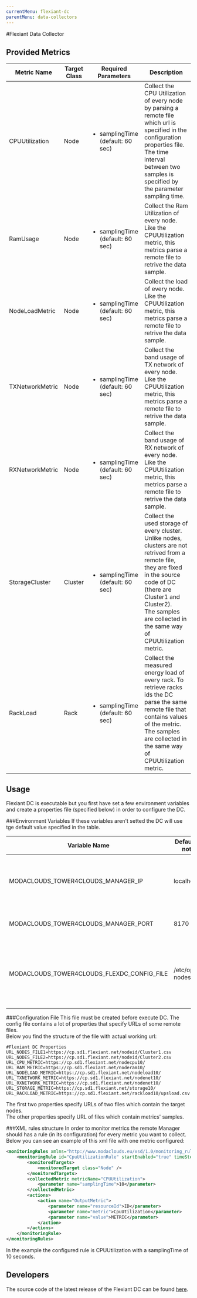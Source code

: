 ```yaml
---
currentMenu: flexiant-dc
parentMenu: data-collectors
---
```


#Flexiant Data Collector

## Provided Metrics

|Metric Name|Target Class|Required Parameters|Description|
|-----------|------------|-------------------|-----------|
|CPUUtilization|Node|<ul><li>samplingTime (default: 60 sec)</li></ul>|Collect the CPU Utilization of every node by parsing a remote file which url is specified in the configuration properties file.<br/>The time interval between two samples is specified by the parameter sampling time. |
|RamUsage|Node|<ul><li>samplingTime (default: 60 sec)</li></ul>|Collect the Ram Utilization of every node.<br/>Like the CPUUtilization metric, this metrics parse a remote file to retrive the data sample.|
|NodeLoadMetric|Node|<ul><li>samplingTime (default: 60 sec)</li></ul>|Collect the load of every node.<br/>Like the CPUUtilization metric, this metrics parse a remote file to retrive the data sample.|
|TXNetworkMetric|Node|<ul><li>samplingTime (default: 60 sec)</li></ul>|Collect the band usage of TX network of every node.<br/>Like the CPUUtilization metric, this metrics parse a remote file to retrive the data sample.|
|RXNetworkMetric|Node|<ul><li>samplingTime (default: 60 sec)</li></ul>|Collect the band usage of RX network of every node.<br/>Like the CPUUtilization metric, this metrics parse a remote file to retrive the data sample.|
|StorageCluster|Cluster|<ul><li>samplingTime (default: 60 sec)</li></ul>|Collect the used storage of every cluster. Unlike nodes, clusters are not retrived from a remote file, they are fixed in the source code of DC (there are Cluster1 and Cluster2). <br/> The samples are collected in the same way of CPUUtilization metric.|
|RackLoad|Rack|<ul><li>samplingTime (default: 60 sec)</li></ul>|Collect the measured energy load of every rack. To retrieve racks ids the DC parse the same remote file that contains values of the metric. <br/> The samples are collected in the same way of CPUUtilization metric.|


## Usage
Flexiant DC is executable but you first have set a few environment variables and create a properties file (specified below) in order to configure the DC.

###Environment Variables
If these variables aren't setted the DC will use tge default value specified in the table.

|Variable Name|Default value (if not setted)|Description|
|-----------|----------------|-------------------|
|MODACLOUDS_TOWER4CLOUDS_MANAGER_IP|localhost|Specify the IP of the Manager which the DC use to estabilish a link to it.|
|MODACLOUDS_TOWER4CLOUDS_MANAGER_PORT|8170|Specify the PORT of the Manager.|
|MODACLOUDS_TOWER4CLOUDS_FLEXDC_CONFIG_FILE|/etc/opt/flexiant-nodes-dc/config|Specify the URL of the config file that you must create in order to configure the DC properties.|

###Configuration File
This file must be created before execute DC.
The config file contains a lot of properties that specify URLs of some remote files.<br/>
Below you find the structure of the file with actual working url:

```
#Flexiant DC Properties
URL_NODES_FILE1=https://cp.sd1.flexiant.net/nodeid/Cluster1.csv
URL_NODES_FILE2=https://cp.sd1.flexiant.net/nodeid/Cluster2.csv
URL_CPU_METRIC=https://cp.sd1.flexiant.net/nodecpu10/
URL_RAM_METRIC=https://cp.sd1.flexiant.net/noderam10/
URL_NODELOAD_METRIC=https://cp.sd1.flexiant.net/nodeload10/
URL_TXNETWORK_METRIC=https://cp.sd1.flexiant.net/nodenet10/
URL_RXNETWORK_METRIC=https://cp.sd1.flexiant.net/nodenet10/
URL_STORAGE_METRIC=https://cp.sd1.flexiant.net/storage10/
URL_RACKLOAD_METRIC=https://cp.sd1.flexiant.net/rackload10/upsload.csv
```

The first two properties specify URLs of two files which contain the target nodes.<br/>
The other properties specify URL of files which contain metrics' samples.

###XML rules structure
In order to monitor metrics the remote Manager should has a rule (in its configuration) for every metric you want to collect.<br/>
Below you can see an example of this xml file with one metric configured:

```xml
<monitoringRules xmlns="http://www.modaclouds.eu/xsd/1.0/monitoring_rules_schema">
    <monitoringRule id="CpuUtilizationRule" startEnabled="true" timeStep="5" timeWindow="5">
        <monitoredTargets>
            <monitoredTarget class="Node" />
        </monitoredTargets>
        <collectedMetric metricName="CPUUtilization">
            <parameter name="samplingTime">10</parameter>
        </collectedMetric>
        <actions>
            <action name="OutputMetric">
                <parameter name="resourceId">ID</parameter>
                <parameter name="metric">CpuUtilization</parameter>
                <parameter name="value">METRIC</parameter>
            </action>
        </actions>
    </monitoringRule>
</monitoringRules>
```

In the example the configured rule is CPUUtilization with a samplingTime of 10 seconds.

## Developers

The source code of the latest release of the Flexiant DC can be found [here](...). 

[type]: ../model/
[manager]: ../manager/